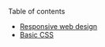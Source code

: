<!--
template=home
title=Basic HTML and HTML5
-->

Table of contents

- [Responsive web design](responsive-web-design/index.html)
- [Basic CSS](basic-css/index.html)